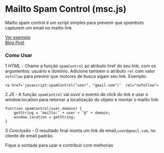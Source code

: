 #  Mailto Spam Control (msc.js)

Mailto spam control é um script simples para prevenir que _spambots_ capturem um email no mailto link  

[Ver exemplo](http://avelarfortunato.com/mailto-spam-control/)  
[Blog Post](https://medium.com/@avelarfortunato/2-truques-para-evitar-spam-em-seu-site-d2cd0b858479)

### Como Usar
1 *HTML* - Chame a função `spamControl` ao atributo href do seu link, com os argumentos: usuário e dominio. Adicione também o atributo `rel` com valor `nofollow` para previnir que motores de busca sigam seu link. Exemplo:   
```
<a href='javascript:spamControl("user", "gmail.com")'  rel="nofollow">
```

2 *JS* - A função `spamControl` vai ouvir o evento de click do link e usar o window.location para retornar a localização do objeto e montar o mailto link:
```
function spamControl(user,domain) {
	getString = ‘mailto:’ + user + ‘@‘ + domain;
	window.location = getString;
}
```  
3 *Conclusão* - O resultado final monta um link de email,`user@gmail.com`, no cliente de email padrão.  

Fique a vontade para usar e contribuir com melhorias

